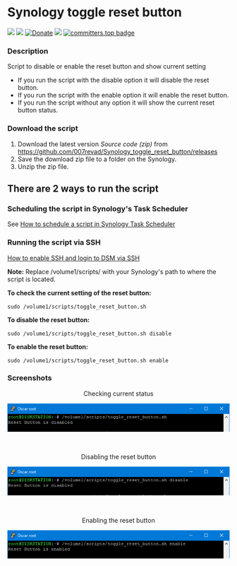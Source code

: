 # Synology toggle reset button

<a href="https://github.com/007revad/Synology_toggle_reset_button/releases"><img src="https://img.shields.io/github/release/007revad/Synology_toggle_reset_button.svg"></a>
<a href="https://hits.seeyoufarm.com"><img src="https://hits.seeyoufarm.com/api/count/incr/badge.svg?url=https%3A%2F%2Fgithub.com%2F007revad%2FSynology_toggle_reset_button&count_bg=%2379C83D&title_bg=%23555555&icon=&icon_color=%23E7E7E7&title=views&edge_flat=false"/></a>
[![Donate](https://img.shields.io/badge/Donate-PayPal-green.svg)](https://www.paypal.com/paypalme/007revad)
[![](https://img.shields.io/static/v1?label=Sponsor&message=%E2%9D%A4&logo=GitHub&color=%23fe8e86)](https://github.com/sponsors/007revad)
[![committers.top badge](https://user-badge.committers.top/australia/007revad.svg)](https://user-badge.committers.top/australia/007revad)
<!-- [![committers.top badge](https://user-badge.committers.top/australia_public/007revad.svg)](https://user-badge.committers.top/australia_public/007revad) -->
<!-- [![committers.top badge](https://user-badge.committers.top/australia_private/007revad.svg)](https://user-badge.committers.top/australia_private/007revad) -->
<!-- [![Github Releases](https://img.shields.io/github/downloads/007revad/synology_toggle_reset_button/total.svg)](https://github.com/007revad/Synology_toggle_reset_button/releases) -->

### Description

Script to disable or enable the reset button and show current setting

- If you run the script with the disable option it will disable the reset button.
- If you run the script with the enable option it will enable the reset button.
- If you run the script without any option it will show the current reset button status.

### Download the script

1. Download the latest version _Source code (zip)_ from https://github.com/007revad/Synology_toggle_reset_button/releases
2. Save the download zip file to a folder on the Synology.
3. Unzip the zip file.

## There are 2 ways to run the script

### Scheduling the script in Synology's Task Scheduler

See <a href=how_to_schedule.md/>How to schedule a script in Synology Task Scheduler</a>

### Running the script via SSH

[How to enable SSH and login to DSM via SSH](https://kb.synology.com/en-global/DSM/tutorial/How_to_login_to_DSM_with_root_permission_via_SSH_Telnet)

**Note:** Replace /volume1/scripts/ with your Synology's path to where the script is located.

**To check the current setting of the reset button:**
```
sudo /volume1/scripts/toggle_reset_button.sh
```

**To disable the reset button:**
```
sudo /volume1/scripts/toggle_reset_button.sh disable
```

**To enable the reset button:**
```
sudo /volume1/scripts/toggle_reset_button.sh enable
```

### Screenshots

<p align="center">Checking current status</p>
<p align="center"><img src="/images/check.png"></p>

<br>

<p align="center">Disabling the reset button</p>
<p align="center"><img src="/images/disable.png"></p>

<br>

<p align="center">Enabling the reset button</p>
<p align="center"><img src="/images/enable.png"></p>

<br>

